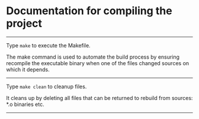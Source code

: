 # Documentation for compiling the project

*******

Type `make` to execute the Makefile. 

The make command is used to automate the build process by ensuring recompile the executable binary when one of the files changed sources on which it depends.

*******

Type `make clean` to cleanup files.

It cleans up by deleting all files that can be returned to rebuild from sources: *.o binaries etc.

*******